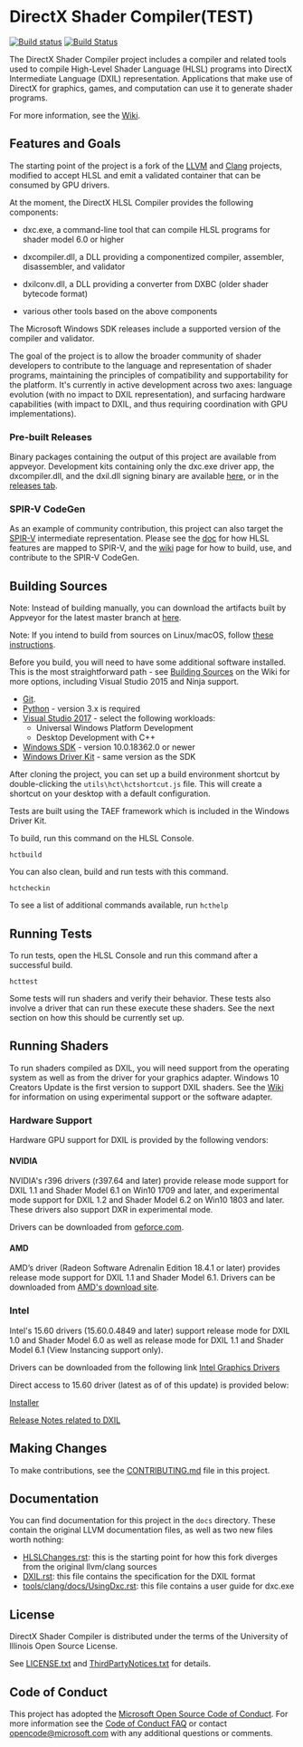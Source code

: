 # DirectX Shader Compiler(TEST)

[![Build status](https://ci.appveyor.com/api/projects/status/oaf66n7w30xbrg38/branch/master?svg=true)](https://ci.appveyor.com/project/antiagainst/directxshadercompiler/branch/master)
[![Build Status](https://travis-ci.org/microsoft/DirectXShaderCompiler.svg?branch=master)](https://travis-ci.org/microsoft/DirectXShaderCompiler)

The DirectX Shader Compiler project includes a compiler and related tools used to compile High-Level Shader Language (HLSL) programs into DirectX Intermediate Language (DXIL) representation. Applications that make use of DirectX for graphics, games, and computation can use it to generate shader programs.

For more information, see the [Wiki](https://github.com/microsoft/DirectXShaderCompiler/wiki).

## Features and Goals

The starting point of the project is a fork of the [LLVM](http://llvm.org/) and [Clang](http://clang.llvm.org/) projects, modified to accept HLSL and emit a validated container that can be consumed by GPU drivers.

At the moment, the DirectX HLSL Compiler provides the following components:

- dxc.exe, a command-line tool that can compile HLSL programs for shader model 6.0 or higher

- dxcompiler.dll, a DLL providing a componentized compiler, assembler, disassembler, and validator

- dxilconv.dll, a DLL providing a converter from DXBC (older shader bytecode format)

- various other tools based on the above components

The Microsoft Windows SDK releases include a supported version of the compiler and validator.

The goal of the project is to allow the broader community of shader developers to contribute to the language and representation of shader programs, maintaining the principles of compatibility and supportability for the platform. It's currently in active development across two axes: language evolution (with no impact to DXIL representation), and surfacing hardware capabilities (with impact to DXIL, and thus requiring coordination with GPU implementations).

### Pre-built Releases

Binary packages containing the output of this project are available from appveyor. Development kits containing only the dxc.exe driver app, the dxcompiler.dll, and the dxil.dll signing binary are available [here](https://github.com/microsoft/DirectXShaderCompiler/wiki/Releases), or in the [releases tab](https://github.com/microsoft/DirectXShaderCompiler/releases).

### SPIR-V CodeGen

As an example of community contribution, this project can also target the [SPIR-V](https://www.khronos.org/registry/spir-v/) intermediate representation. Please see the [doc](docs/SPIR-V.rst) for how HLSL features are mapped to SPIR-V, and the [wiki](https://github.com/microsoft/DirectXShaderCompiler/wiki/SPIR%E2%80%90V-CodeGen) page for how to build, use, and contribute to the SPIR-V CodeGen.

## Building Sources

Note: Instead of building manually, you can download the artifacts built by Appveyor for the latest master branch at [here](https://ci.appveyor.com/project/antiagainst/directxshadercompiler/branch/master/artifacts).

Note: If you intend to build from sources on Linux/macOS, follow [these instructions](docs/DxcOnUnix.rst).

Before you build, you will need to have some additional software installed. This is the most straightforward path - see [Building Sources](https://github.com/microsoft/DirectXShaderCompiler/wiki/Building-Sources) on the Wiki for more options, including Visual Studio 2015 and Ninja support.

* [Git](http://git-scm.com/downloads).
* [Python](https://www.python.org/downloads/) - version 3.x is required
* [Visual Studio 2017](https://www.visualstudio.com/downloads) - select the following workloads: 
    * Universal Windows Platform Development
    * Desktop Development with C++
* [Windows SDK](https://developer.microsoft.com/en-US/windows/downloads/windows-10-sdk) - version 10.0.18362.0 or newer
* [Windows Driver Kit](https://docs.microsoft.com/en-us/windows-hardware/drivers/download-the-wdk) - same version as the SDK

After cloning the project, you can set up a build environment shortcut by double-clicking the `utils\hct\hctshortcut.js` file. This will create a shortcut on your desktop with a default configuration.

Tests are built using the TAEF framework which is included in the Windows Driver Kit.

To build, run this command on the HLSL Console.

    hctbuild

You can also clean, build and run tests with this command.

    hctcheckin


To see a list of additional commands available, run `hcthelp`

## Running Tests

To run tests, open the HLSL Console and run this command after a successful build.

    hcttest

Some tests will run shaders and verify their behavior. These tests also involve a driver that can run these execute these shaders. See the next section on how this should be currently set up.

## Running Shaders

To run shaders compiled as DXIL, you will need support from the operating system as well as from the driver for your graphics adapter. Windows 10 Creators Update is the first version to support DXIL shaders. See the [Wiki](https://github.com/microsoft/DirectXShaderCompiler/wiki/Running-Shaders) for information on using experimental support or the software adapter.

### Hardware Support

Hardware GPU support for DXIL is provided by the following vendors:

#### NVIDIA
NVIDIA's r396 drivers (r397.64 and later) provide release mode support for DXIL
1.1 and Shader Model 6.1 on Win10 1709 and later, and experimental mode support
for DXIL 1.2 and Shader Model 6.2 on Win10 1803 and later. These drivers also
support DXR in experimental mode.

Drivers can be downloaded from [geforce.com](https://www.geforce.com/drivers).

#### AMD
AMD’s driver (Radeon Software Adrenalin Edition 18.4.1 or later) provides release mode support for DXIL 1.1 and Shader Model 6.1. Drivers can be downloaded from [AMD's download site](https://support.amd.com/en-us/download).

### Intel
Intel's 15.60 drivers (15.60.0.4849 and later) support release mode for DXIL 1.0 and Shader Model 6.0 as well as
release mode for DXIL 1.1 and Shader Model 6.1 (View Instancing support only).

Drivers can be downloaded from the following link [Intel Graphics Drivers](https://downloadcenter.intel.com/product/80939/Graphics-Drivers)

Direct access to 15.60 driver (latest as of of this update) is provided below:

[Installer](https://downloadmirror.intel.com/27412/a08/win64_15.60.2.4901.exe)

[Release Notes related to DXIL](https://downloadmirror.intel.com/27266/eng/ReleaseNotes_GFX_15600.4849.pdf)

## Making Changes

To make contributions, see the [CONTRIBUTING.md](CONTRIBUTING.md) file in this project.

## Documentation

You can find documentation for this project in the `docs` directory. These contain the original LLVM documentation files, as well as two new files worth nothing:

* [HLSLChanges.rst](docs/HLSLChanges.rst): this is the starting point for how this fork diverges from the original llvm/clang sources
* [DXIL.rst](docs/DXIL.rst): this file contains the specification for the DXIL format
* [tools/clang/docs/UsingDxc.rst](tools/clang/docs/UsingDxc.rst): this file contains a user guide for dxc.exe

## License

DirectX Shader Compiler is distributed under the terms of the University of Illinois Open Source License.

See [LICENSE.txt](LICENSE.TXT) and [ThirdPartyNotices.txt](ThirdPartyNotices.txt) for details.

## Code of Conduct

This project has adopted the [Microsoft Open Source Code of Conduct](https://opensource.microsoft.com/codeofconduct/). For more information see the [Code of Conduct FAQ](https://opensource.microsoft.com/codeofconduct/faq/) or contact [opencode@microsoft.com](mailto:opencode@microsoft.com) with any additional questions or comments.
